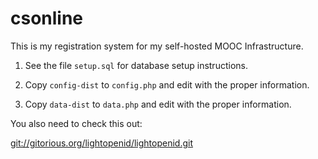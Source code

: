 csonline
========

This is my registration system for my self-hosted MOOC Infrastructure.

1. See the file ```setup.sql``` for database setup instructions.

2. Copy ```config-dist``` to ```config.php``` and edit with the proper information.

3. Copy ```data-dist``` to ```data.php``` and edit with the proper information.

You also need to check this out:

[git://gitorious.org/lightopenid/lightopenid.git](http://gitorious.org/lightopenid)

